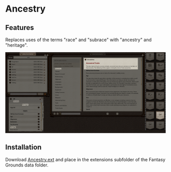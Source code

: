 # Ancestry
## Features
Replaces uses of the terms "race" and "subrace" with "ancestry" and "heritage".

![Preview](images/Ancestry.png)

## Installation
Download [Ancestry.ext](https://github.com/MeAndUnique/FantasyGrounds/raw/main/extensions/Ancestry/Ancestry.ext) and place in the extensions subfolder of the Fantasy Grounds data folder.
